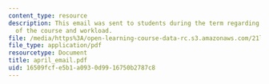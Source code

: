 ```yaml
---
content_type: resource
description: This email was sent to students during the term regarding the status
  of the course and workload.
file: /media/https%3A/open-learning-course-data-rc.s3.amazonaws.com/21l-009-shakespeare-spring-2004/16509fcfe5b1a0930d9916750b2787c8_april_email.pdf
file_type: application/pdf
resourcetype: Document
title: april_email.pdf
uid: 16509fcf-e5b1-a093-0d99-16750b2787c8
---
```

